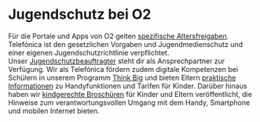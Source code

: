 # Jugendschutz bei O2

Für die Portale und Apps von O2 gelten [spezifische Altersfreigaben](https://www.telefonica.de/verantwortung/verantwortungsvoll-wirtschaften/jugendschutz/jugendschutz-auf-dem-o2-portal.html). Telefónica ist den gesetzlichen Vorgaben und Jugendmedienschutz und einer eigenen Jugendschutzrichtlinie verpflichtet. Unser [Jugendschutzbeauftragter](https://www.telefonica.de/verantwortung/verantwortungsvoll-wirtschaften/jugendschutz/kontakt.html) steht dir als Ansprechpartner zur Verfügung. Wir als Telefónica fördern zudem digitale Kompetenzen bei Schülern in unserem Programm [Think Big](https://www.telefonica.de/verantwortung/leben-in-der-digitalen-welt-staerken/digitale-inklusion/think-big.html) und bieten Eltern [praktische Informationen](https://www.telefonica.de/verantwortung/verantwortungsvoll-wirtschaften/jugendschutz/informationen-fuer-eltern.html) zu Handyfunktionen und Tarifen für Kinder. Darüber hinaus haben wir [kindgerechte Broschüren](https://www.telefonica.de/verantwortung/leben-in-der-digitalen-welt-staerken/jugendschutz.html) für Kinder und Eltern veröffentlicht, die Hinweise zum verantwortungsvollen Umgang mit dem Handy, Smartphone und mobilen Internet bieten.